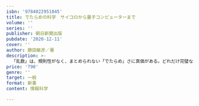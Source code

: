 ```yaml
---
isbn: '9784022951045'
title: でたらめの科学　サイコロから量子コンピューターまで
volume: ''
series: ''
publisher: 朝日新聞出版
pubdate: '2020-12-11'
cover: ''
author: 勝田敏彦／著
description: >-
  「乱数」は、規則性がなく、まとめられない「でたらめ」さに真価がある。どれだけ完璧な「でたらめ」な乱数が作れるか、サイコロに始まりコンピューターを駆使しての研究が長年続けられてきた。その乱数は、プロ野球のサイン、核融合、人工衛星の設計など、ありとあらゆるところに応用されている。乱数の理論から応用、将来の展望まで幅広く取材した科学ルポ。第１章　でたらめをつくる　でたらめづくりの歩み／コラム疑似乱数と物理乱数／史上最速のサイコロ／「１＋1＝０」の異世界にて／円周率は乱数なのか／世界記録を目指した第２章　でたらめをつくる　真実に迫るでたらめ／情報を守る乱数／乱数を売る・操る第３章　でたらめの未来　１０００兆個の乱数で／コラム準乱数／物理乱数の夢／進化する乱数　など
price: '790'
genre: ''
target: 一般
format: 新書
content: 情報科学

---
```

